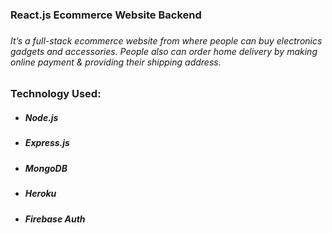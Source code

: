 <h3>React.js Ecommerce Website Backend<h3>
        <h6>It’s a full-stack ecommerce website from where people can buy electronics gadgets and accessories. People also can order home delivery by making online payment & providing their shipping address.</h6>
        <h3>Technology Used:</h3>
        <ul>
            <li>
                <h5>Node.js</h5>
            </li>
            <li>
                <h5>Express.js</h5>
            </li>
            <li>
                <h5>MongoDB</h5>
            </li>
            <li>
                <h5>Heroku</h5>
            </li>
            <li>
                <h5>Firebase Auth</h5>
            </li>
        </ul>
